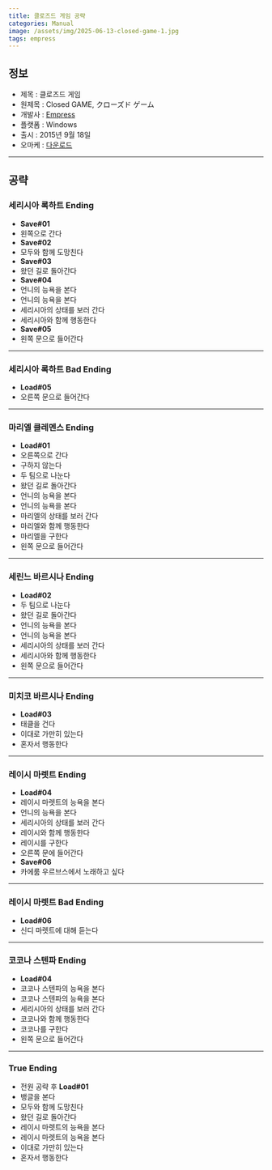 ```yaml
---
title: 클로즈드 게임 공략
categories: Manual
image: /assets/img/2025-06-13-closed-game-1.jpg
tags: empress
---
```


## 정보

* 제목 : 클로즈드 게임 
* 원제목 : Closed GAME, クローズド ゲーム
* 개발사 : [Empress](/tags/empress)
* 플랫폼 : Windows
* 출시 : 2015년 9월 18일
* 오마케 : [다운로드](/assets/omake/closed-game.zip)

---

## 공략

### 세리시아 록하트 Ending

* **Save#01**
* 왼쪽으로 간다
* **Save#02**
* 모두와 함께 도망친다
* **Save#03**
* 왔던 길로 돌아간다
* **Save#04**
* 언니의 능욕을 본다
* 언니의 능욕을 본다
* 세리시아의 상태를 보러 간다
* 세리시아와 함께 행동한다
* **Save#05**
* 왼쪽 문으로 들어간다

---

### 세리시아 록하트 Bad Ending

* **Load#05**
* 오른쪽 문으로 들어간다

---

### 마리엘 클레멘스 Ending

* **Load#01**
* 오른쪽으로 간다
* 구하지 않는다
* 두 팀으로 나눈다
* 왔던 길로 돌아간다
* 언니의 능욕을 본다
* 언니의 능욕을 본다
* 마리엘의 상태를 보러 간다
* 마리엘와 함께 행동한다
* 마리엘을 구한다
* 왼쪽 문으로 들어간다

---

### 세린느 바르시나 Ending

* **Load#02**
* 두 팀으로 나눈다
* 왔던 길로 돌아간다
* 언니의 능욕을 본다
* 언니의 능욕을 본다
* 세리시아의 상태를 보러 간다
* 세리시아와 함께 행동한다
* 왼쪽 문으로 들어간다

---

### 미치코 바르시나 Ending

* **Load#03**
* 태클을 건다
* 이대로 가만히 있는다
* 혼자서 행동한다

---

### 레이시 마렛트 Ending

* **Load#04**
* 레이시 마렛트의 능욕을 본다
* 언니의 능욕을 본다
* 세리시아의 상태를 보러 간다
* 레이시와 함께 행동한다
* 레이시를 구한다
* 오른쪽 문에 들어간다
* **Save#06**
* 카에룸 우르브스에서 노래하고 싶다

---

### 레이시 마렛트 Bad Ending

* **Load#06**
* 신디 마렛트에 대해 듣는다

---

### 코코나 스텐파 Ending
 
* **Load#04**
* 코코나 스텐파의 능욕을 본다
* 코코나 스텐파의 능욕을 본다
* 세리시아의 상태를 보러 간다
* 코코나와 함께 행동한다
* 코코나를 구한다
* 왼쪽 문으로 들어간다

---

### True Ending

* 전원 공략 후 **Load#01**
* 뱅글을 본다
* 모두와 함께 도망친다
* 왔던 길로 돌아간다
* 레이시 마렛트의 능욕을 본다
* 레이시 마렛트의 능욕을 본다
* 이대로 가만히 있는다
* 혼자서 행동한다
